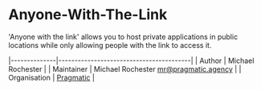 # Anyone-With-The-Link
'Anyone with the link' allows you to host private applications in public locations while only allowing people with the link to access it.

|--------------|-----------------------------------------|
| Author       | Michael Rochester                       |
| Maintainer   | Michael Rochester <mr@pragmatic.agency> |
| Organisation | [Pragmatic](pragmatic.agency)           |
